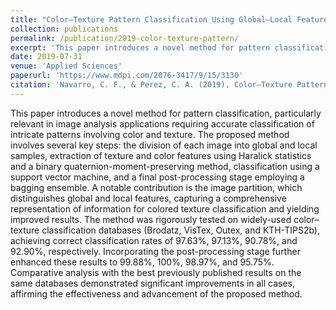 ```yaml
---
title: "Color–Texture Pattern Classification Using Global–Local Feature Extraction, an SVM Classifier, with Bagging Ensemble Post-Processing"
collection: publications
permalink: /publication/2019-color-texture-pattern/
excerpt: 'This paper introduces a novel method for pattern classification, particularly relevant in image analysis applications requiring accurate classification of intricate patterns involving color and texture.'
date: 2019-07-31
venue: 'Applied Sciences'
paperurl: 'https://www.mdpi.com/2076-3417/9/15/3130'
citation: 'Navarro, C. F., & Perez, C. A. (2019). Color–Texture Pattern Classification Using Global–Local Feature Extraction, an SVM Classifier, with Bagging Ensemble Post-Processing. <i>Applied Sciences</i>, 9(15), 3130. https://doi.org/10.3390/app9153130.'
---
```

This paper introduces a novel method for pattern classification, particularly relevant in image analysis applications requiring accurate classification of intricate patterns involving color and texture. The proposed method involves several key steps: the division of each image into global and local samples, extraction of texture and color features using Haralick statistics and a binary quaternion-moment-preserving method, classification using a support vector machine, and a final post-processing stage employing a bagging ensemble. A notable contribution is the image partition, which distinguishes global and local features, capturing a comprehensive representation of information for colored texture classification and yielding improved results. The method was rigorously tested on widely-used color–texture classification databases (Brodatz, VisTex, Outex, and KTH-TIPS2b), achieving correct classification rates of 97.63%, 97.13%, 90.78%, and 92.90%, respectively. Incorporating the post-processing stage further enhanced these results to 99.88%, 100%, 98.97%, and 95.75%. Comparative analysis with the best previously published results on the same databases demonstrated significant improvements in all cases, affirming the effectiveness and advancement of the proposed method.
